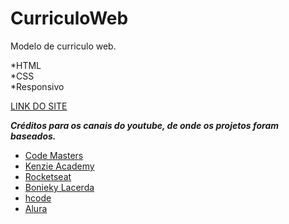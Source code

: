 # CurriculoWeb
 Modelo de curriculo web.
 
 *HTML\
 *CSS\
 *Responsivo
 
 [LINK DO SITE](https://robsondpreuss.github.io/CurriculoWeb/)

 _**Créditos para os canais do youtube, de onde os projetos foram baseados.**_

* [Code Masters](https://www.youtube.com/channel/UCZExGK9sEYMwdrHuG0BZyiQ)
* [Kenzie Academy](https://www.youtube.com/channel/UC6rcCbDzhVoIm1V7WnwPDIQ)
* [Rocketseat](https://www.youtube.com/channel/UCSfwM5u0Kce6Cce8_S72olg)
* [Bonieky Lacerda](https://www.youtube.com/user/bonieky)
* [hcode](https://www.youtube.com/channel/UCjWENuSH2gX55-y7QSZiWxA)
* [Alura](https://www.youtube.com/user/aluracursosonline)
